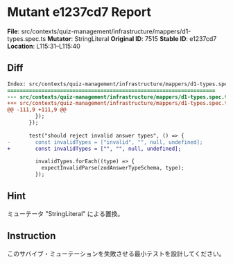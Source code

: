 # Mutant e1237cd7 Report

**File**: src/contexts/quiz-management/infrastructure/mappers/d1-types.spec.ts
**Mutator**: StringLiteral
**Original ID**: 7515
**Stable ID**: e1237cd7
**Location**: L115:31–L115:40

## Diff

```diff
Index: src/contexts/quiz-management/infrastructure/mappers/d1-types.spec.ts
===================================================================
--- src/contexts/quiz-management/infrastructure/mappers/d1-types.spec.ts	original
+++ src/contexts/quiz-management/infrastructure/mappers/d1-types.spec.ts	mutated #7515
@@ -111,9 +111,9 @@
         });
       });
 
       test("should reject invalid answer types", () => {
-        const invalidTypes = ["invalid", "", null, undefined];
+        const invalidTypes = ["", "", null, undefined];
 
         invalidTypes.forEach((type) => {
           expectInvalidParse(zodAnswerTypeSchema, type);
         });
```

## Hint

ミューテータ "StringLiteral" による置換。

## Instruction

このサバイブ・ミューテーションを失敗させる最小テストを設計してください。
